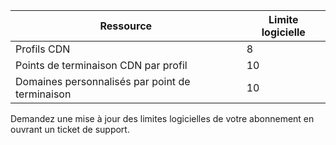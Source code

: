 
| Ressource | Limite logicielle |
| --- | --- |
| Profils CDN |8 |
| Points de terminaison CDN par profil |10 |
| Domaines personnalisés par point de terminaison |10 |

Demandez une mise à jour des limites logicielles de votre abonnement en ouvrant un ticket de support.

